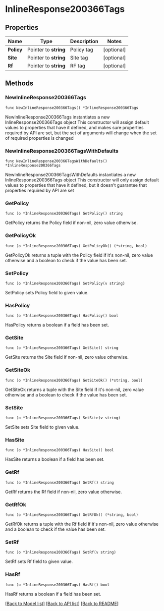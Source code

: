 # InlineResponse200366Tags

## Properties

Name | Type | Description | Notes
------------ | ------------- | ------------- | -------------
**Policy** | Pointer to **string** | Policy tag | [optional] 
**Site** | Pointer to **string** | Site tag | [optional] 
**Rf** | Pointer to **string** | RF tag | [optional] 

## Methods

### NewInlineResponse200366Tags

`func NewInlineResponse200366Tags() *InlineResponse200366Tags`

NewInlineResponse200366Tags instantiates a new InlineResponse200366Tags object
This constructor will assign default values to properties that have it defined,
and makes sure properties required by API are set, but the set of arguments
will change when the set of required properties is changed

### NewInlineResponse200366TagsWithDefaults

`func NewInlineResponse200366TagsWithDefaults() *InlineResponse200366Tags`

NewInlineResponse200366TagsWithDefaults instantiates a new InlineResponse200366Tags object
This constructor will only assign default values to properties that have it defined,
but it doesn't guarantee that properties required by API are set

### GetPolicy

`func (o *InlineResponse200366Tags) GetPolicy() string`

GetPolicy returns the Policy field if non-nil, zero value otherwise.

### GetPolicyOk

`func (o *InlineResponse200366Tags) GetPolicyOk() (*string, bool)`

GetPolicyOk returns a tuple with the Policy field if it's non-nil, zero value otherwise
and a boolean to check if the value has been set.

### SetPolicy

`func (o *InlineResponse200366Tags) SetPolicy(v string)`

SetPolicy sets Policy field to given value.

### HasPolicy

`func (o *InlineResponse200366Tags) HasPolicy() bool`

HasPolicy returns a boolean if a field has been set.

### GetSite

`func (o *InlineResponse200366Tags) GetSite() string`

GetSite returns the Site field if non-nil, zero value otherwise.

### GetSiteOk

`func (o *InlineResponse200366Tags) GetSiteOk() (*string, bool)`

GetSiteOk returns a tuple with the Site field if it's non-nil, zero value otherwise
and a boolean to check if the value has been set.

### SetSite

`func (o *InlineResponse200366Tags) SetSite(v string)`

SetSite sets Site field to given value.

### HasSite

`func (o *InlineResponse200366Tags) HasSite() bool`

HasSite returns a boolean if a field has been set.

### GetRf

`func (o *InlineResponse200366Tags) GetRf() string`

GetRf returns the Rf field if non-nil, zero value otherwise.

### GetRfOk

`func (o *InlineResponse200366Tags) GetRfOk() (*string, bool)`

GetRfOk returns a tuple with the Rf field if it's non-nil, zero value otherwise
and a boolean to check if the value has been set.

### SetRf

`func (o *InlineResponse200366Tags) SetRf(v string)`

SetRf sets Rf field to given value.

### HasRf

`func (o *InlineResponse200366Tags) HasRf() bool`

HasRf returns a boolean if a field has been set.


[[Back to Model list]](../README.md#documentation-for-models) [[Back to API list]](../README.md#documentation-for-api-endpoints) [[Back to README]](../README.md)


